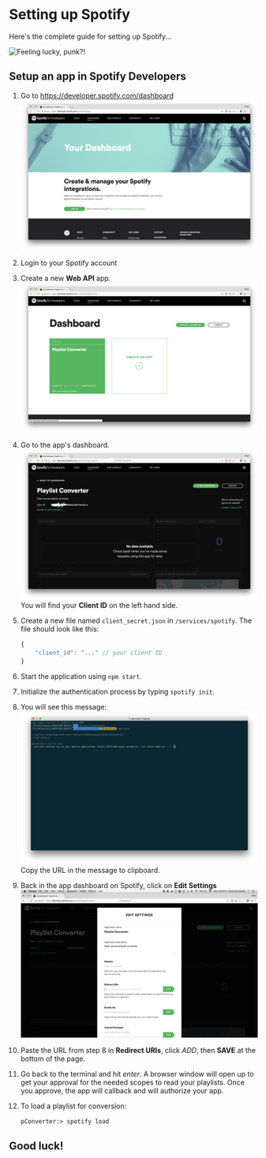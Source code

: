 # Setting up Spotify
Here's the complete guide for setting up Spotify...

![Feeling lucky, punk?!](https://media.giphy.com/media/RvX10zYKZyPfi/giphy-downsized.gif)

## Setup an app in Spotify Developers
1. Go to https://developer.spotify.com/dashboard
![Login screen](https://raw.githubusercontent.com/elirankon/playlist-converter/master/docs/spotifyLogin.png)
2. Login to your Spotify account
3. Create a new **Web API** app.
![createApp](https://raw.githubusercontent.com/elirankon/playlist-converter/master/docs/createApp.png)
4. Go to the app's dashboard.
![dashboard](https://raw.githubusercontent.com/elirankon/playlist-converter/master/docs/dashboard.png)
You will find your **Client ID** on the left hand side.

5. Create a new file named `client_secret.json` in `/services/spotify`.
The file should look like this:
    ```js
    {
        "client_id": "..." // your client ID
    }
    ```

6. Start the application using `npm start`.

7. Initialize the authentication process by typing `spotify init`.

8. You will see this message:
![ngrok](https://raw.githubusercontent.com/elirankon/playlist-converter/master/docs/spotifyInit.png)
Copy the URL in the message to clipboard.

9. Back in the app dashboard on Spotify, click on **Edit Settings**
![ngrok](https://raw.githubusercontent.com/elirankon/playlist-converter/master/docs/editSettings.png)

10. Paste the URL from step 8 in **Redirect URIs**, click *ADD*, then **SAVE** at the bottom of the page.

11. Go back to the terminal and hit *enter*. A browser window will open up to get your approval for the needed scopes to read your playlists. Once you approve, the app will callback and will authorize your app.

12. To load a playlist for conversion:
    ```
    pConverter:> spotify load
    ```


## Good luck!
